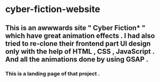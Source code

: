 # cyber-fiction-website

## This is an awwwards site " Cyber Fiction* " which have great animation effects . I had also tried to re-clone their frontend part UI design only with the help of HTML , CSS , JavaScript . And all the animations done by using GSAP . 



### This is a landing page of that project .

<img src="https://github.com/nilendra-vip/cyber-fiction-website/assets/109471788/7187f4fd-418c-452a-9b16-86c5ff7047d6" alt="">
